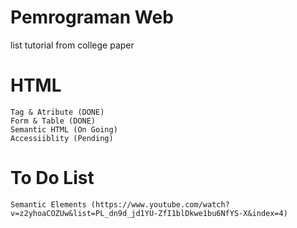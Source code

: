 # Pemrograman Web
 list tutorial from college paper

# HTML
    Tag & Atribute (DONE)
    Form & Table (DONE)
    Semantic HTML (On Going)
    Accessiiblity (Pending)

# To Do List
    Semantic Elements (https://www.youtube.com/watch?v=z2yhoaCOZUw&list=PL_dn9d_jd1YU-ZfI1blDkwe1bu6NfYS-X&index=4)